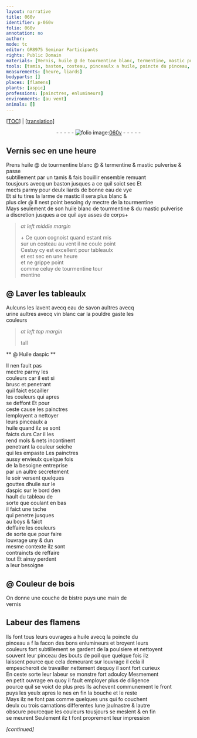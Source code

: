 ```yaml
---
layout: narrative
title: 060v
identifier: p-060v
folio: 060v
annotation: no
author:
mode: tc
editor: GR8975 Seminar Participants
rights: Public Domain
materials: [Vernis, huile @ de tourmentine blanc, termentine, mastic pulverise & passe subtillement par un tamis, eau de vye, mastic, tourmentine, huile blanc de tourmentine, mastic pulverise, eau de savon, urine, vin blanc, @ Huile daspic, huile, huile sur le daspic, boys, bois, bistre, vernis, poil]
tools: [tamis, baston, costeau, pinceaulx a huile, poincte du pinceau, pinceau]
measurements: [heure, liards]
bodyparts: []
places: [flamens]
plants: [aspic]
professions: [painctres, enlumineurs]
environments: [au vent]
animals: []
---
```


 <p><a href="{{ site.baseurl }}/diplomatic/">[TOC]</a> | <a href="{{ site.baseurl }}/texts/p-060v_tl/" target="_blank">[translation]</a></p><div class="folio" align="center">- - - - - <a href="http://gallica.bnf.fr/ark:/12148/btv1b9059316c/f126.item" target="_blank"><img src="https://cu-mkp.github.io/2017-workshop-edition/assets/photo-icon.png" alt="folio image: " style="display:inline-block; margin-bottom:-3px;"/>060v</a> - - - - - </div>  
  

## <span class="m">Vernis</span> sec en une <span class="ms"><span class="tmp">heure</span></span>

 
P<span class="exp">rens</span> <span class="m">huile <span class="add">@ de tourmentine</span> blanc</span> <span class="add">@ &</span> <span class="m">termentine</span> & <span class="m">mastic pulverise & passe<br/> subtillem<span class="exp">ent</span> par un <span class="tl">tamis</span></span> & fais bouillir ensemble remua<span class="exp">n</span>t<br/> tousjours avecq un <span class="tl">baston</span> jusques a ce quil soict sec Et<br/> mects parmy pour deulx <span class="ms">liards</span> de bonne <span class="m">eau de vye</span><br/> Et si tu tires la larme de <span class="m">mastic</span> il sera plus blanc &<br/> plus cler @ Il nest point besoing dy mectre de la <span class="m">tourmentine</span><br/> Mays seulem<span class="exp">ent</span> de son <span class="m">huile blanc de tourmentine</span> & du <span class="m">mastic pulverise</span><br/> a discretion jusques a ce quil aye asses de corps\+
 
> *at left middle margin*
> 
> 
>   \+ Ce quon cognoist quand estant mis<br/> sur un <span class="tl">costeau</span> <span class="env">au vent</span> il ne coule point<br/> Cestuy cy est excellent pour tableaulx<br/> et est sec en une <span class="ms"><span class="tmp">heure</span></span><br/> et ne grippe point<br/> co<span class="exp">mm</span>e celuy de <span class="m"><span class="sup">tourmentine</span></span> tour<br/> mentine
 
 
  

## @ Laver les tableaulx

 
Aulcuns les lavent avecq <span class="m">eau de savon</span> aultres avecq<br/> <span class="m">urine</span> aultres avecq <span class="m">vin blanc</span> car la pouldre gaste les<br/> couleurs
 
 
  
> *at left top margin*
> 
> 
>   tall 

** <span class="m">@ Huile d<span class="pa">aspic</span></span> **

 Il nen fault pas<br/> mectre parmy les<br/> couleurs car il est si<br/> brusc et penetrant<br/> quil faict escailler<br/> les couleurs qui apres<br/> se deffont Et pour<br/> ceste cause les <span class="pro">painctres</span><br/> lemployent a nettoyer<br/> leurs <span class="tl">pinceaulx a<br/> <span class="m">huile</span></span> quand ilz se sont<br/> faicts durs Car il les<br/> rend mols & nets incontinent<br/> penetrant la couleur seiche<br/> qui les empaste Les <span class="pro">painctres</span><br/> aussy envieulx quelque fois<br/> de la besoigne entreprise<br/> par un aultre secretement<br/> <span class="tmp">le soir</span> versent quelques<br/> gouttes d<span class="m">huile <span class="del">sur le</span><br/> d<span class="pa">aspic</span></span> sur le bord den<br/> hault du tableau de<br/> sorte que coulant en bas<br/> il faict une tache<br/> qui penetre jusques<br/> au <span class="m">boys</span> & faict<br/> deffaire les couleurs<br/> de sorte que pour faire<br/> louvrage uny & dun<br/> mesme contexte ilz sont<br/> contraincts de reffaire<br/> tout Et ainsy perdent<br/> a leur besoigne
 
 
  

## @ Couleur de <span class="m">bois</span>

 
On donne une couche de <span class="m">bistre</span> puys une main de<br/> <span class="m">vernis</span>

 
  

## Labeur des <span class="pl">flamens</span>

 
Ils font tous leurs ouvrages a <span class="m">huile</span> avecq la <span class="tl">poincte du<br/> pinceau</span> a <span class="del">f</span> la facon des bons <span class="pro">enlumineurs</span> et broyent leurs<br/> couleurs fort subtillement se gardent de la poulsiere et nettoyent<br/> souvent leur <span class="tl">pinceau</span> des bouts de <span class="m">poil</span> que quelque fois ilz<br/> laissent pource que cela demeurant sur louvrage <span class="del">il cela</span> il<br/> empescheroit de travailler nettement dequoy il sont fort curieux<br/> En ceste sorte leur labeur se monstre fort adoulcy Mesmem<span class="exp">ent</span><br/> en petit ouvrage en quoy il fault employer plus de diligence<br/> pource quil se voict de plus pres Ils achevent communem<span class="exp">ent</span> le front<br/> puys les yeulx apres le nes en fin la bouche et le reste<br/> Mays ilz ne font pas comme quelques uns qui <span class="del">fo</span> couchent<br/> deulx ou trois carnations differentes lune jaulnastre & lautre<br/> obscure pourceque les couleurs tousjours se meslent & en fin<br/> se meurent Seulement ilz <span class="del">t</span> font proprem<span class="exp">ent</span> leur impression
 
*[continued]*
 
 